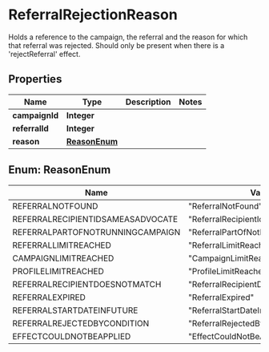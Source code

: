 

# ReferralRejectionReason

Holds a reference to the campaign, the referral and the reason for which that referral was rejected. Should only be present when there is a 'rejectReferral' effect.
## Properties

Name | Type | Description | Notes
------------ | ------------- | ------------- | -------------
**campaignId** | **Integer** |  | 
**referralId** | **Integer** |  | 
**reason** | [**ReasonEnum**](#ReasonEnum) |  | 



## Enum: ReasonEnum

Name | Value
---- | -----
REFERRALNOTFOUND | &quot;ReferralNotFound&quot;
REFERRALRECIPIENTIDSAMEASADVOCATE | &quot;ReferralRecipientIdSameAsAdvocate&quot;
REFERRALPARTOFNOTRUNNINGCAMPAIGN | &quot;ReferralPartOfNotRunningCampaign&quot;
REFERRALLIMITREACHED | &quot;ReferralLimitReached&quot;
CAMPAIGNLIMITREACHED | &quot;CampaignLimitReached&quot;
PROFILELIMITREACHED | &quot;ProfileLimitReached&quot;
REFERRALRECIPIENTDOESNOTMATCH | &quot;ReferralRecipientDoesNotMatch&quot;
REFERRALEXPIRED | &quot;ReferralExpired&quot;
REFERRALSTARTDATEINFUTURE | &quot;ReferralStartDateInFuture&quot;
REFERRALREJECTEDBYCONDITION | &quot;ReferralRejectedByCondition&quot;
EFFECTCOULDNOTBEAPPLIED | &quot;EffectCouldNotBeApplied&quot;



